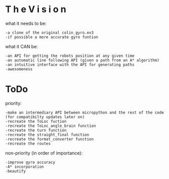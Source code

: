 # T h e   V i s i o n


what it needs to be:

    -a clone of the original colin_gyro.ev3
    -if possible a more accurate gyro funtion


what it CAN be:

    -an API for getting the robots position at any given time
    -an automatic line following API (given a path from an A* algorithm)
    -an intuitive interface with the API for generating paths
    -awesomeness


# ToDo


priority:

    -make an intermediary API between micropython and the rest of the code (for compatibilty updates later on)
    -recreate the ToLoc fuction
    -recreate the ToLoc_angle_brain function
    -recreate the turn function
    -recreate the straight_final function
    -recreate the format_converter function
    -recreate the routes

non-priority (in order of importance):

    -improve gyro accuracy
    -A* incorporation
    -beautify


